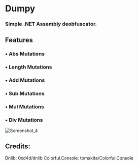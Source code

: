 # Dumpy
### Simple .NET Assembly deobfuscator.

## Features
### • Abs Mutations
### • Length Mutations
### • Add Mutations
### • Sub Mutations
### • Mul Mutations
### • Div Mutations

![Screenshot_4](https://user-images.githubusercontent.com/47573987/101531543-b7b4fe80-3993-11eb-9ce3-e2de1a26000f.png)


## Credits:

Dnlib: 0xd4d/dnlib
Colorful.Console: tomakita/Colorful.Console
